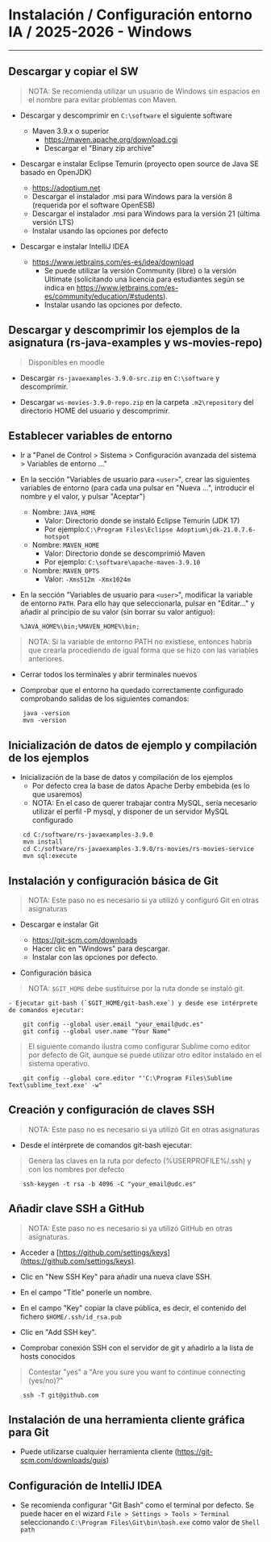 # Instalación / Configuración entorno IA / 2025-2026 - Windows
-------------------------------------------------------------------------------

## Descargar y copiar el SW 

> NOTA: Se recomienda utilizar un usuario de Windows sin espacios en el nombre 
  para evitar problemas con Maven.

- Descargar y descomprimir en `C:\software` el siguiente software
    - Maven 3.9.x o superior 
        + https://maven.apache.org/download.cgi
        + Descargar el "Binary zip archive"

- Descargar e instalar Eclipse Temurin (proyecto open source de Java SE basado en OpenJDK)
    - https://adoptium.net
    - Descargar el instalador .msi para Windows para la versión 8 (requerida por el software OpenESB)
    - Descargar el instalador .msi para Windows para la versión 21 (última versión LTS) 
    - Instalar usando las opciones por defecto

- Descargar e instalar IntelliJ IDEA
    - https://www.jetbrains.com/es-es/idea/download
        + Se puede utilizar la versión Community (libre) o la versión Ultimate
          (solicitando una licencia para estudiantes según se indica en
          https://www.jetbrains.com/es-es/community/education/#students).
      - Instalar usando las opciones por defecto.
        
## Descargar y descomprimir los ejemplos de la asignatura (rs-java-examples y ws-movies-repo)

> Disponibles en moodle

- Descargar `rs-javaexamples-3.9.0-src.zip` en `C:\software` y descomprimir.

- Descargar `ws-movies-3.9.0-repo.zip` en la carpeta `.m2\repository` del directorio HOME del usuario y descomprimir. 
  
## Establecer variables de entorno

- Ir a "Panel de Control > Sistema > Configuración avanzada del sistema > Variables de entorno ..."

- En la sección "Variables de usuario para `<user>`", crear las siguientes
  variables de entorno (para cada una pulsar en "Nueva ...", introducir el 
  nombre y el valor, y pulsar "Aceptar")
    - Nombre: `JAVA_HOME`
        + Valor: Directorio donde se instaló Eclipse Temurin (JDK 17)
        + Por ejemplo:`C:\Program Files\Eclipse Adoptium\jdk-21.0.7.6-hotspot`
    - Nombre: `MAVEN_HOME`
        + Valor: Directorio donde se descomprimió Maven
        + Por ejemplo: `C:\software\apache-maven-3.9.10`
    - Nombre: `MAVEN_OPTS`
        + Valor: `-Xms512m -Xmx1024m`

- En la sección "Variables de usuario para `<user>`", modificar la variable de
  entorno `PATH`. Para ello hay que seleccionarla, pulsar en "Editar..." y 
  añadir al principio de su valor (sin borrar su valor antiguo):
  
  `%JAVA_HOME%\bin;%MAVEN_HOME%\bin;`
  
> NOTA: Si la variable de entorno PATH no existiese, entonces habría que 
    crearla procediendo de igual forma que se hizo con las variables anteriores.
    
- Cerrar todos los terminales y abrir terminales nuevos

- Comprobar que el entorno ha quedado correctamente configurado comprobando 
  salidas de los siguientes comandos:
  
```shell    
    java -version
    mvn -version
```
    
## Inicialización de datos de ejemplo y compilación de los ejemplos

- Inicialización de la base de datos y compilación de los ejemplos
    - Por defecto crea la base de datos Apache Derby embebida (es lo que usaremos)
    - NOTA: En el caso de querer trabajar contra MySQL, sería necesario
      utilizar el perfil -P mysql, y disponer de un servidor MySQL configurado

```shell
    cd C:/software/rs-javaexamples-3.9.0
    mvn install
    cd C:/software/rs-javaexamples-3.9.0/rs-movies/rs-movies-service
    mvn sql:execute
```

## Instalación y configuración básica de Git
> NOTA: Este paso no es necesario si ya utilizó y configuró Git en otras asignaturas

- Descargar e instalar Git
    - https://git-scm.com/downloads
    - Hacer clic en "Windows" para descargar.
    - Instalar con las opciones por defecto.

- Configuración básica

> NOTA: `$GIT_HOME` debe sustituirse por la ruta donde se instaló git.

    - Ejecutar git-bash (`$GIT_HOME/git-bash.exe`) y desde ese intérprete de comandos ejecutar:

```shell
    git config --global user.email "your_email@udc.es"
    git config --global user.name "Your Name"
```

> El siguiente comando ilustra como configurar Sublime como editor por defecto de Git, aunque se puede utilizar otro editor instalado en el sistema operativo.

```shell
    git config --global core.editor "'C:\Program Files\Sublime Text\sublime_text.exe' -w"
```

## Creación y configuración de claves SSH
> NOTA: Este paso no es necesario si ya utilizó Git en otras asignaturas

- Desde el intérprete de comandos git-bash ejecutar:

> Genera las claves en la ruta por defecto (%USERPROFILE%/.ssh) y con los nombres  por defecto

```shell
    ssh-keygen -t rsa -b 4096 -C "your_email@udc.es"
```    

## Añadir clave SSH a GitHub
> NOTA: Este paso no es necesario si ya utilizó GitHub en otras asignaturas.

- Acceder a [https://github.com/settings/keys](https://github.com/settings/keys).
- Clic en "New SSH Key" para añadir una nueva clave SSH.
- En el campo "Title" ponerle un nombre.
- En el campo "Key" copiar la clave pública, es decir, el contenido del fichero
  `$HOME/.ssh/id_rsa.pub`
- Clic en "Add SSH key".

- Comprobar conexión SSH con el servidor de git y añadirlo a la lista de hosts
  conocidos

> Contestar "yes" a "Are you sure you want to continue connecting (yes/no)?"

```shell
    ssh -T git@github.com
```
    
## Instalación de una herramienta cliente gráfica para Git

- Puede utilizarse cualquier herramienta cliente (https://git-scm.com/downloads/guis)

## Configuración de IntelliJ IDEA
- Se recomienda configurar "Git Bash" como el terminal por defecto. Se puede hacer en el wizard
  `File > Settings > Tools > Terminal` seleccionando `C:\Program Files\Git\bin\bash.exe` como valor de `Shell path`
